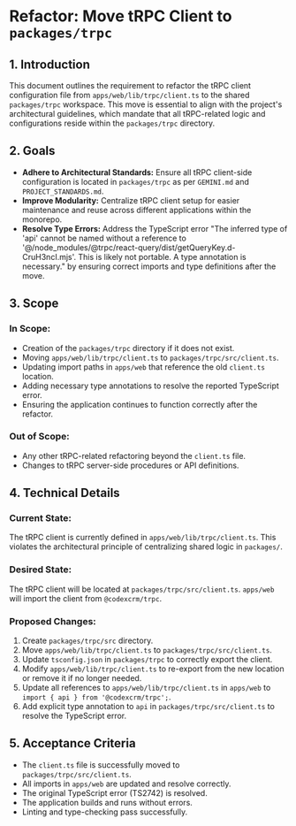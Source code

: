 # Refactor: Move tRPC Client to `packages/trpc`

## 1. Introduction

This document outlines the requirement to refactor the tRPC client configuration file from `apps/web/lib/trpc/client.ts` to the shared `packages/trpc` workspace. This move is essential to align with the project's architectural guidelines, which mandate that all tRPC-related logic and configurations reside within the `packages/trpc` directory.

## 2. Goals

*   **Adhere to Architectural Standards:** Ensure all tRPC client-side configuration is located in `packages/trpc` as per `GEMINI.md` and `PROJECT_STANDARDS.md`.
*   **Improve Modularity:** Centralize tRPC client setup for easier maintenance and reuse across different applications within the monorepo.
*   **Resolve Type Errors:** Address the TypeScript error "The inferred type of 'api' cannot be named without a reference to '@/node_modules/@trpc/react-query/dist/getQueryKey.d-CruH3ncI.mjs'. This is likely not portable. A type annotation is necessary." by ensuring correct imports and type definitions after the move.

## 3. Scope

### In Scope:
*   Creation of the `packages/trpc` directory if it does not exist.
*   Moving `apps/web/lib/trpc/client.ts` to `packages/trpc/src/client.ts`.
*   Updating import paths in `apps/web` that reference the old `client.ts` location.
*   Adding necessary type annotations to resolve the reported TypeScript error.
*   Ensuring the application continues to function correctly after the refactor.

### Out of Scope:
*   Any other tRPC-related refactoring beyond the `client.ts` file.
*   Changes to tRPC server-side procedures or API definitions.

## 4. Technical Details

### Current State:
The tRPC client is currently defined in `apps/web/lib/trpc/client.ts`. This violates the architectural principle of centralizing shared logic in `packages/`.

### Desired State:
The tRPC client will be located at `packages/trpc/src/client.ts`. `apps/web` will import the client from `@codexcrm/trpc`.

### Proposed Changes:
1.  Create `packages/trpc/src` directory.
2.  Move `apps/web/lib/trpc/client.ts` to `packages/trpc/src/client.ts`.
3.  Update `tsconfig.json` in `packages/trpc` to correctly export the client.
4.  Modify `apps/web/lib/trpc/client.ts` to re-export from the new location or remove it if no longer needed.
5.  Update all references to `apps/web/lib/trpc/client.ts` in `apps/web` to `import { api } from '@codexcrm/trpc';`.
6.  Add explicit type annotation to `api` in `packages/trpc/src/client.ts` to resolve the TypeScript error.

## 5. Acceptance Criteria

*   The `client.ts` file is successfully moved to `packages/trpc/src/client.ts`.
*   All imports in `apps/web` are updated and resolve correctly.
*   The original TypeScript error (TS2742) is resolved.
*   The application builds and runs without errors.
*   Linting and type-checking pass successfully.
